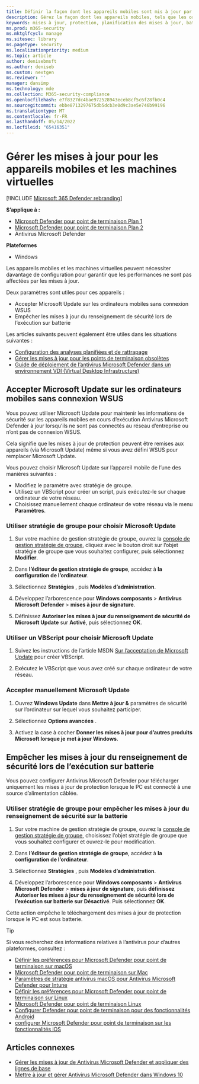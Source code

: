 ```yaml
---
title: Définir la façon dont les appareils mobiles sont mis à jour par Antivirus Microsoft Defender
description: Gérez la façon dont les appareils mobiles, tels que les ordinateurs portables, doivent être mis à jour avec des mises à jour de protection Antivirus Microsoft Defender.
keywords: mises à jour, protection, planification des mises à jour, batterie, appareil mobile, ordinateur portable, notebook, opt-in, microsoft update, wsus, override
ms.prod: m365-security
ms.mktglfcycl: manage
ms.sitesec: library
ms.pagetype: security
ms.localizationpriority: medium
ms.topic: article
author: denisebmsft
ms.author: deniseb
ms.custom: nextgen
ms.reviewer: ''
manager: dansimp
ms.technology: mde
ms.collection: M365-security-compliance
ms.openlocfilehash: e7f8327dc4bae972528943eceb8cf5c6f28fb0c4
ms.sourcegitcommit: ebbe8713297675db5dcb3e0d9c3ae5e746b99196
ms.translationtype: MT
ms.contentlocale: fr-FR
ms.lasthandoff: 05/14/2022
ms.locfileid: "65416351"
---
```

# <a name="manage-updates-for-mobile-devices-and-virtual-machines-vms"></a>Gérer les mises à jour pour les appareils mobiles et les machines virtuelles

[!INCLUDE [Microsoft 365 Defender rebranding](../../includes/microsoft-defender.md)]


**S’applique à :**

- [Microsoft Defender pour point de terminaison Plan 1](https://go.microsoft.com/fwlink/p/?linkid=2154037)
- [Microsoft Defender pour point de terminaison Plan 2](https://go.microsoft.com/fwlink/p/?linkid=2154037)
- Antivirus Microsoft Defender

**Plateformes**
- Windows

Les appareils mobiles et les machines virtuelles peuvent nécessiter davantage de configuration pour garantir que les performances ne sont pas affectées par les mises à jour.

Deux paramètres sont utiles pour ces appareils :

- Accepter Microsoft Update sur les ordinateurs mobiles sans connexion WSUS
- Empêcher les mises à jour du renseignement de sécurité lors de l’exécution sur batterie

Les articles suivants peuvent également être utiles dans les situations suivantes :
- [Configuration des analyses planifiées et de rattrapage](scheduled-catch-up-scans-microsoft-defender-antivirus.md)
- [Gérer les mises à jour pour les points de terminaison obsolètes](manage-outdated-endpoints-microsoft-defender-antivirus.md)
- [Guide de déploiement de l’antivirus Microsoft Defender dans un environnement VDI (Virtual Desktop Infrastructure)](deployment-vdi-microsoft-defender-antivirus.md)

## <a name="opt-in-to-microsoft-update-on-mobile-computers-without-a-wsus-connection"></a>Accepter Microsoft Update sur les ordinateurs mobiles sans connexion WSUS

Vous pouvez utiliser Microsoft Update pour maintenir les informations de sécurité sur les appareils mobiles en cours d’exécution Antivirus Microsoft Defender à jour lorsqu’ils ne sont pas connectés au réseau d’entreprise ou n’ont pas de connexion WSUS.

Cela signifie que les mises à jour de protection peuvent être remises aux appareils (via Microsoft Update) même si vous avez défini WSUS pour remplacer Microsoft Update.

Vous pouvez choisir Microsoft Update sur l’appareil mobile de l’une des manières suivantes :

- Modifiez le paramètre avec stratégie de groupe.
- Utilisez un VBScript pour créer un script, puis exécutez-le sur chaque ordinateur de votre réseau.
- Choisissez manuellement chaque ordinateur de votre réseau via le menu **Paramètres**.

### <a name="use-group-policy-to-opt-in-to-microsoft-update"></a>Utiliser stratégie de groupe pour choisir Microsoft Update

1. Sur votre machine de gestion stratégie de groupe, ouvrez la [console de gestion stratégie de groupe](/previous-versions/windows/it-pro/windows-server-2008-R2-and-2008/cc731212(v=ws.11)), cliquez avec le bouton droit sur l’objet stratégie de groupe que vous souhaitez configurer, puis sélectionnez **Modifier**.

2. Dans **l’éditeur de gestion stratégie de groupe**, accédez à **la configuration de l’ordinateur**.

3. Sélectionnez **Stratégies** , puis **Modèles d’administration**.

4. Développez l’arborescence pour **Windows composants** \> **Antivirus Microsoft Defender** \> **mises à jour de signature**.

5. Définissez **Autoriser les mises à jour du renseignement de sécurité de Microsoft Update** sur **Activé**, puis sélectionnez  **OK**.

### <a name="use-a-vbscript-to-opt-in-to-microsoft-update"></a>Utiliser un VBScript pour choisir Microsoft Update

1. Suivez les instructions de l’article MSDN [Sur l’acceptation de Microsoft Update](/windows/win32/wua_sdk/opt-in-to-microsoft-update) pour créer VBScript.

2. Exécutez le VBScript que vous avez créé sur chaque ordinateur de votre réseau.

### <a name="manually-opt-in-to-microsoft-update"></a>Accepter manuellement Microsoft Update

1. Ouvrez **Windows Update** dans **Mettre à jour &** paramètres de sécurité sur l’ordinateur sur lequel vous souhaitez participer.

2. Sélectionnez **Options avancées** .

3. Activez la case à cocher **Donner les mises à jour pour d’autres produits Microsoft lorsque je met à jour Windows**.

## <a name="prevent-security-intelligence-updates-when-running-on-battery-power"></a>Empêcher les mises à jour du renseignement de sécurité lors de l’exécution sur batterie

Vous pouvez configurer Antivirus Microsoft Defender pour télécharger uniquement les mises à jour de protection lorsque le PC est connecté à une source d’alimentation câblée.

### <a name="use-group-policy-to-prevent-security-intelligence-updates-on-battery-power"></a>Utiliser stratégie de groupe pour empêcher les mises à jour du renseignement de sécurité sur la batterie

1. Sur votre machine de gestion stratégie de groupe, ouvrez la [console de gestion stratégie de groupe](/previous-versions/windows/it-pro/windows-server-2008-R2-and-2008/cc731212(v=ws.11)), choisissez l’objet stratégie de groupe que vous souhaitez configurer et ouvrez-le pour modification.

2. Dans **l’éditeur de gestion stratégie de groupe**, accédez à **la configuration de l’ordinateur**.

3. Sélectionnez **Stratégies** , puis **Modèles d’administration**.

4. Développez l’arborescence pour **Windows composants** \> **Antivirus Microsoft Defender** \> **mises à jour de signature**, puis **définissez Autoriser les mises à jour du renseignement de sécurité lors de l’exécution sur batterie sur** **Désactivé**. Puis sélectionnez **OK**.

Cette action empêche le téléchargement des mises à jour de protection lorsque le PC est sous batterie.

> [!TIP]
> Si vous recherchez des informations relatives à l’antivirus pour d’autres plateformes, consultez :
> - [Définir les préférences pour Microsoft Defender pour point de terminaison sur macOS](mac-preferences.md)
> - [Microsoft Defender pour point de terminaison sur Mac](microsoft-defender-endpoint-mac.md)
> - [Paramètres de stratégie antivirus macOS pour Antivirus Microsoft Defender pour Intune](/mem/intune/protect/antivirus-microsoft-defender-settings-macos)
> - [Définir les préférences pour Microsoft Defender pour point de terminaison sur Linux](linux-preferences.md)
> - [Microsoft Defender pour point de terminaison Linux](microsoft-defender-endpoint-linux.md)
> - [Configurer Defender pour point de terminaison pour des fonctionnalités Android](android-configure.md)
> - [configurer Microsoft Defender pour point de terminaison sur les fonctionnalités iOS](ios-configure-features.md)

## <a name="related-articles"></a>Articles connexes

- [Gérer les mises à jour de Antivirus Microsoft Defender et appliquer des lignes de base](manage-updates-baselines-microsoft-defender-antivirus.md)
- [Mettre à jour et gérer Antivirus Microsoft Defender dans Windows 10](deploy-manage-report-microsoft-defender-antivirus.md)